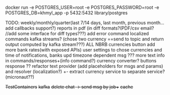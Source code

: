 docker run -e POSTGRES_USER=root -e POSTGRES_PASSWORD=root -e POSTGRES_DB=khmyl_app -p 5432:5432 library/postgres

TODO: 
weekly/monthly/quarter(last 7/14 days, last month, previous month... add callbacks support?) reports in pdf (in diff formats?(PDF/csv email?  //add some interface for diff types???)
add error command
localized commands
kafka streams? (chose two currency ==send to topic and return output computed by kafka stream???)
ALL NBRB currencies button
add more bank rates(with exposed APIs)
user settings to chose currencies and time of notifications, banks
upd timezone dependent msg ???
more text info in commands/responses+(info command?)
currency converter?
buttons response ??
refactor text provider (add placeholders for msgs and params) and resolver (localization?) +-
extract currency service to separate service?(micronaut??)


~~TestContainers~~
~~kafka~~
~~delete chat -> send msg by job+~~
~~cache~~
